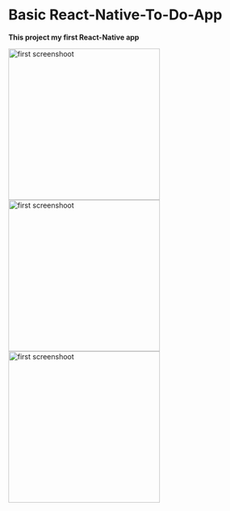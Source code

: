 # Basic React-Native-To-Do-App
__This project my first React-Native app__
<div>
<picture>
  <img alt="first screenshoot" src="https://user-images.githubusercontent.com/59747293/198349319-7a9b0aaf-77b4-4e1e-9fd1-6a745a0b781e.png" width=300 >
</picture>
<picture>
  <img alt="first screenshoot" src="https://user-images.githubusercontent.com/59747293/198349307-fae34dcd-5036-4612-a151-2bb2dedb7b7c.png" width=300 >
</picture>
<picture>
  <img alt="first screenshoot" src="https://user-images.githubusercontent.com/59747293/198349315-683843bb-99cd-4e0b-885e-0d7c0a983774.png" width=300 >
</picture>
 </div>
